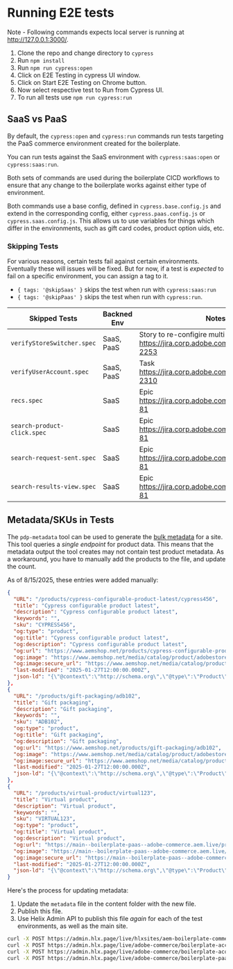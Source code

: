 # Running E2E tests

Note - Following commands expects local server is running at <http://127.0.0.1:3000/>.

1. Clone the repo and change directory to `cypress`
2. Run `npm install`
3. Run `npm run cypress:open`
4. Click on E2E Testing in cypress UI window.
5. Click on Start E2E Testing on Chrome button.
6. Now select respective test to Run from Cypress UI.
7. To run all tests use `npm run cypress:run`

## SaaS vs PaaS

By default, the `cypress:open` and `cypress:run` commands run tests targeting the PaaS commerce environment created for the boilerplate.

You can run tests against the SaaS environment with `cypress:saas:open` or `cypress:saas:run`.

Both sets of commands are used during the boilerplate CICD workflows to ensure that any change to the boilerplate works against either type of environment.

Both commands use a base config, defined in `cypress.base.config.js` and extend in the corresponding config, either `cypress.paas.config.js` or `cypress.saas.config.js`. This allows us to use variables for things which differ in the environments, such as gift card codes, product option uids, etc.

### Skipping Tests

For various reasons, certain tests fail against certain environments. Eventually these will issues will be fixed. But for now, if a test is _expected_ to fail on a specific environment, you can assign a tag to it.

- `{ tags: '@skipSaas' }` skips the test when run with `cypress:saas:run`
- `{ tags: '@skipPaas' }` skips the test when run with `cypress:run`.

| Skipped Tests | Backned Env | Notes |
| ------------- | ------------- | -------- |
| `verifyStoreSwitcher.spec`  | SaaS, PaaS | Story to re-configire multi store <https://jira.corp.adobe.com/browse/USF-2253> |
| `verifyUserAccount.spec` | SaaS, PaaS | Task <https://jira.corp.adobe.com/browse/USF-2310> |
| `recs.spec` | SaaS | Epic <https://jira.corp.adobe.com/browse/COMOPT-81> |
| `search-product-click.spec` | SaaS | Epic <https://jira.corp.adobe.com/browse/COMOPT-81> |
| `search-request-sent.spec` | SaaS | Epic <https://jira.corp.adobe.com/browse/COMOPT-81> |
| `search-results-view.spec` | SaaS | Epic <https://jira.corp.adobe.com/browse/COMOPT-81> |

## Metadata/SKUs in Tests

The `pdp-metadata` tool can be used to generate the [bulk metadata](https://www.aem.live/docs/bulk-metadata) for a site.
This tool queries a _single endpoint_ for product data. This means that the metadata output the tool creates may not contain test product metadata.
As a workaround, you have to manually add the products to the file, and update the count.

As of 8/15/2025, these entries were added manually:

```json
{
  "URL": "/products/cypress-configurable-product-latest/cypress456",
  "title": "Cypress configurable product latest",
  "description": "Cypress configurable product latest",
  "keywords": "",
  "sku": "CYPRESS456",
  "og:type": "product",
  "og:title": "Cypress configurable product latest",
  "og:description": "Cypress configurable product latest",
  "og:url": "https://www.aemshop.net/products/cypress-configurable-product-latest/cypress456",
  "og:image": "https://www.aemshop.net/media/catalog/product/adobestoredata/CYPRESS456.jpg",
  "og:image:secure_url": "https://www.aemshop.net/media/catalog/product/adobestoredata/CYPRESS456.jpg",
  "last-modified": "2025-01-27T12:00:00.000Z",
  "json-ld": "{\"@context\":\"http://schema.org\",\"@type\":\"Product\",\"name\":\"Cypress configurable product latest\",\"description\":\"Cypress configurable product latest\",\"image\":\"https://www.aemshop.net/media/catalog/product/adobestoredata/CYPRESS456.jpg\",\"offers\":[{\"@type\":\"Offer\",\"price\":99.99,\"priceCurrency\":\"USD\",\"availability\":\"http://schema.org/InStock\"}],\"productID\":\"cypress456\",\"sku\":\"CYPRESS456\",\"url\":\"/products/cypress-configurable-product-latest/cypress456\",\"@id\":\"/products/cypress-configurable-product-latest/cypress456\"}"
},
{
  "URL": "/products/gift-packaging/adb102",
  "title": "Gift packaging",
  "description": "Gift packaging",
  "keywords": "",
  "sku": "ADB102",
  "og:type": "product",
  "og:title": "Gift packaging",
  "og:description": "Gift packaging",
  "og:url": "https://www.aemshop.net/products/gift-packaging/adb102",
  "og:image": "https://www.aemshop.net/media/catalog/product/adobestoredata/ADB102.jpg",
  "og:image:secure_url": "https://www.aemshop.net/media/catalog/product/adobestoredata/ADB102.jpg",
  "last-modified": "2025-01-27T12:00:00.000Z",
  "json-ld": "{\"@context\":\"http://schema.org\",\"@type\":\"Product\",\"name\":\"Gift packaging\",\"description\":\"Gift packaging\",\"image\":\"https://www.aemshop.net/media/catalog/product/adobestoredata/ADB102.jpg\",\"offers\":[{\"@type\":\"Offer\",\"price\":19.99,\"priceCurrency\":\"USD\",\"availability\":\"http://schema.org/InStock\"}],\"productID\":\"adb102\",\"sku\":\"ADB102\",\"url\":\"/products/gift-packaging/adb102\",\"@id\":\"/products/gift-packaging/adb102\"}"
},
{
  "URL": "/products/virtual-product/virtual123",
  "title": "Virtual product",
  "description": "Virtual product",
  "keywords": "",
  "sku": "VIRTUAL123",
  "og:type": "product",
  "og:title": "Virtual product",
  "og:description": "Virtual product",
  "og:url": "https://main--boilerplate-paas--adobe-commerce.aem.live/products/virtual-product/virtual123",
  "og:image": "https://main--boilerplate-paas--adobe-commerce.aem.live/media/catalog/product/adobestoredata/VIRTUAL123.jpg",
  "og:image:secure_url": "https://main--boilerplate-paas--adobe-commerce.aem.live/media/catalog/product/adobestoredata/VIRTUAL123.jpg",
  "last-modified": "2025-01-27T12:00:00.000Z",
  "json-ld": "{\"@context\":\"http://schema.org\",\"@type\":\"Product\",\"name\":\"Virtual product\",\"description\":\"Virtual product\",\"image\":\"https://main--boilerplate-paas--adobe-commerce.aem.live/media/catalog/product/adobestoredata/VIRTUAL123.jpg\",\"offers\":[{\"@type\":\"Offer\",\"price\":29.99,\"priceCurrency\":\"USD\",\"availability\":\"http://schema.org/InStock\"}],\"productID\":\"virtual123\",\"sku\":\"VIRTUAL123\",\"url\":\"/products/virtual-product/virtual123\",\"@id\":\"/products/virtual-product/virtual123\"}"
}
```

Here's the process for updating metadata:

1. Update the `metadata` file in the content folder with the new file.
2. Publish this file.
3. Use Helix Admin API to publish this file _again_ for each of the test environments, as well as the main site.

```bash
curl -X POST https://admin.hlx.page/live/hlxsites/aem-boilerplate-commerce/main/metadata.json --cookie "auth_token=YOUR_AUTH_COOKIE"
curl -X POST https://admin.hlx.page/live/adobe-commerce/boilerplate-accs/main/metadata.json --cookie "auth_token=YOUR_AUTH_COOKIE"
curl -X POST https://admin.hlx.page/live/adobe-commerce/boilerplate-aco/main/metadata.json --cookie "auth_token=YOUR_AUTH_COOKIE"
curl -X POST https://admin.hlx.page/live/adobe-commerce/boilerplate-paas/main/metadata.json --cookie "auth_token=YOUR_AUTH_COOKIE"
```

